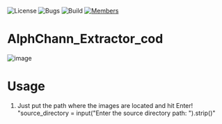 ![License](https://img.shields.io/badge/license-BSD--3-orange) ![Bugs](https://img.shields.io/badge/bugs-0%20open-brightgreen) ![Build](https://img.shields.io/badge/Build-passing-brightgreen?logo=github) [![Members](https://img.shields.io/discord/750034898680807434?label=members&logo=discord&color=7289da)](https://discord.gg/CHZea8zvBG)


# AlphChann_Extractor_cod

![image](https://upload.wikimedia.org/wikipedia/commons/5/59/RGBA_Logo_Circle-Variable_Transparency-Large.png)

# Usage

1. Just put the path where the images are located and hit Enter!
"source_directory = input("Enter the source directory path:  ").strip()"

